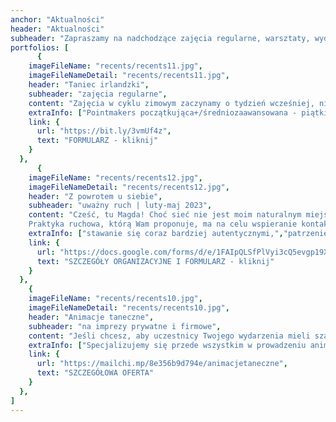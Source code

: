 ```yaml
---
anchor: "Aktualności"
header: "Aktualności"
subheader: "Zapraszamy na nadchodzące zajęcia regularne, warsztaty, wydarzenia, projekty."
portfolios: [
      {
    imageFileName: "recents/recents11.jpg",
    imageFileNameDetail: "recents/recents11.jpg",
    header: "Taniec irlandzki",
    subheader: "zajęcia regularne",
    content: "Zajęcia w cyklu zimowym zaczynamy o tydzień wcześniej, niż Was informowaliśmy. Kończymy tym samym idealnie w tygodniu ze św. Patrykiem. Grupy wyglądają tak samo, jak w poprzednim cyklu:",
    extraInfo: ["Pointmakers początkująca+/średniozaawansowana - piątki | 17:30-19:00","Céilimakers open - piątki | 19:00-21:00", "Treblemakers początkująca+/średniozaawansowana - środy | 17:30-19:00", "Szczegóły organizacyjne znajdziecie w poniższym formularzu rejestracyjnym."],
    link: {
      url: "https://bit.ly/3vmUf4z",
      text: "FORMULARZ - kliknij"
    }
  },
      {
    imageFileName: "recents/recents12.jpg",
    imageFileNameDetail: "recents/recents12.jpg",
    header: "Z powrotem u siebie",
    subheader: "uważny ruch | luty-maj 2023",
    content: "Cześć, tu Magda! Choć sieć nie jest moim naturalnym miejscem na wymianę ruchową, zdecydowałam się zaproponować Wam spotkania online z tęsknoty za wspólną regularną zabawą, eksploracją i wymianą. Otwieram 2 grupy: poranną w poniedziałki oraz wieczorną w czwartki. 
    Praktyka ruchowa, którą Wam proponuje, ma na celu wspieranie kontaktu ze sobą, a to dla każdego będzie oznaczać coś zupełnie innego. Może będzie to:",
    extraInfo: ["stawanie się coraz bardziej autentycznymi,","patrzenie z coraz większą łagodnością na to wszystko, co nazywamy niedoskonałościami,", "odzyskanie radości z poruszania się dla samej przyjemności,", "zwiększenie siły i mobilności poprzez odpuszczanie, rozwój równowagi i ustawienia ciała,", "odpuszczenie intelektualizowania i wejście głębiej w odczuwanie,", "wolność z poruszania się na swój własny, zgodny ze sobą sposób..."],
    link: {
      url: "https://docs.google.com/forms/d/e/1FAIpQLSfPlVyi3cQ5evgp19XU80o0bc5YJ63BBcyanqTVsJvo7WC2rg/viewform",
      text: "SZCZEGÓŁY ORGANIZACYJNE I FORMULARZ - kliknij"
    }
  },
    {
    imageFileName: "recents/recents10.jpg",
    imageFileNameDetail: "recents/recents10.jpg",
    header: "Animacje taneczne",
    subheader: "na imprezy prywatne i firmowe",
    content: "Jeśli chcesz, aby uczestnicy Twojego wydarzenia mieli szansę lepiej się poznać, roztopić pierwsze lody, łatwiej złapać nić porozumienia, spotkajmy się. Kontakt w ruchu do dźwięków muzyki na żywo potrafi działać cuda i zbliżać bez zbędnych słów.",
    extraInfo: ["Specjalizujemy się przede wszystkim w prowadzeniu animacji w klimacie irlandzkim i szkockim (tzw. ceilidh), ale chętnie proponujemy również małe wtręty m.in. z Bretanii, Izraela, USA czy Bałkanów.","Nasze animacje sprawdzają się zarówno podczas kameralnych, jak i dużych imprez (do 200 osób). Polecamy się na wesela, urodziny, wieczory panieńskie lub kawalerskie, rocznice ślubu, zjazdy rodzinne, konferencje..."],
    link: {
      url: "https://mailchi.mp/8e356b9d794e/animacjetaneczne",
      text: "SZCZEGÓŁOWA OFERTA"
    }
  },
]
---
```

